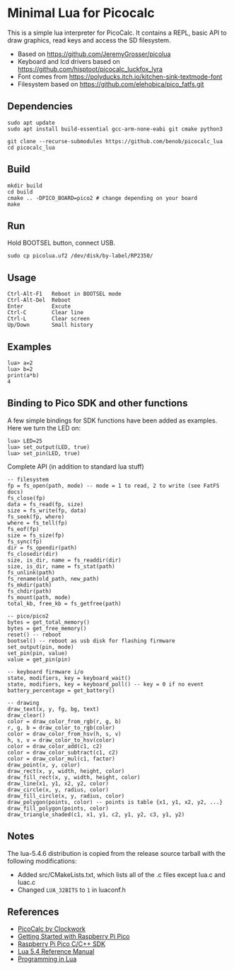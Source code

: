 # Minimal Lua for Picocalc

This is a simple lua interpreter for PicoCalc. It contains a REPL, basic API to draw graphics, read keys and access the SD filesystem.

* Based on https://github.com/JeremyGrosser/picolua
* Keyboard and lcd drivers based on https://github.com/hisptoot/picocalc_luckfox_lyra
* Font comes from https://polyducks.itch.io/kitchen-sink-textmode-font
* Filesystem based on https://github.com/elehobica/pico_fatfs.git

## Dependencies

    sudo apt update
    sudo apt install build-essential gcc-arm-none-eabi git cmake python3

    git clone --recurse-submodules https://github.com/benob/picocalc_lua
    cd picocalc_lua

## Build

    mkdir build
    cd build
    cmake .. -DPICO_BOARD=pico2 # change depending on your board
    make

## Run

Hold BOOTSEL button, connect USB.

    sudo cp picolua.uf2 /dev/disk/by-label/RP2350/

## Usage

    Ctrl-Alt-F1   Reboot in BOOTSEL mode
    Ctrl-Alt-Del  Reboot 
    Enter         Excute
    Ctrl-C        Clear line
    Ctrl-L        Clear screen
    Up/Down       Small history

## Examples

    lua> a=2
    lua> b=2
    print(a*b)
    4

## Binding to Pico SDK and other functions

A few simple bindings for SDK functions have been added as examples. Here we turn the LED on:

    lua> LED=25
    lua> set_output(LED, true)
    lua> set_pin(LED, true)

Complete API (in addition to standard lua stuff)

    -- filesystem
    fp = fs_open(path, mode) -- mode = 1 to read, 2 to write (see FatFS docs)
    fs_close(fp)
    data = fs_read(fp, size)
    size = fs_write(fp, data)
    fs_seek(fp, where)
    where = fs_tell(fp)
    fs_eof(fp)
    size = fs_size(fp)
    fs_sync(fp)
    dir = fs_opendir(path)
    fs_closedir(dir)
    size, is_dir, name = fs_readdir(dir)
    size, is_dir, name = fs_stat(path)
    fs_unlink(path)
    fs_rename(old_path, new_path)
    fs_mkdir(path)
    fs_chdir(path)
    fs_mount(path, mode)
    total_kb, free_kb = fs_getfree(path)

    -- pico/pico2
    bytes = get_total_memory()
    bytes = get_free_memory()
    reset() -- reboot
    bootsel() -- reboot as usb disk for flashing firmware
    set_output(pin, mode)
    set_pin(pin, value)
    value = get_pin(pin)

    -- keyboard firmware i/o
    state, modifiers, key = keyboard_wait()
    state, modifiers, key = keyboard_poll() -- key = 0 if no event
    battery_percentage = get_battery()

    -- drawing
    draw_text(x, y, fg, bg, text)
    draw_clear()
    color = draw_color_from_rgb(r, g, b)
    r, g, b = draw_color_to_rgb(color)
    color = draw_color_from_hsv(h, s, v)
    h, s, v = draw_color_to_hsv(color)
    color = draw_color_add(c1, c2)
    color = draw_color_subtract(c1, c2)
    color = draw_color_mul(c1, factor)
    draw_point(x, y, color)
    draw_rect(x, y, width, height, color)
    draw_fill_rect(x, y, width, height, color)
    draw_line(x1, y1, x2, y2, color)
    draw_circle(x, y, radius, color)
    draw_fill_circle(x, y, radius, color)
    draw_polygon(points, color) -- points is table {x1, y1, x2, y2, ...}
    draw_fill_polygon(points, color)
    draw_triangle_shaded(c1, x1, y1, c2, y1, y2, c3, y1, y2)

## Notes

The lua-5.4.6 distribution is copied from the release source tarball with the following modifications:
- Added src/CMakeLists.txt, which lists all of the .c files except lua.c and luac.c
- Changed `LUA_32BITS` to `1` in luaconf.h

## References

- [PicoCalc by Clockwork](https://www.clockworkpi.com/picocalc)
- [Getting Started with Raspberry Pi Pico](https://datasheets.raspberrypi.com/pico/getting-started-with-pico.pdf)
- [Raspberry Pi Pico C/C++ SDK](https://datasheets.raspberrypi.com/pico/raspberry-pi-pico-c-sdk.pdf)
- [Lua 5.4 Reference Manual](https://www.lua.org/manual/5.4/manual.html)
- [Programming in Lua](https://www.lua.org/pil/)
